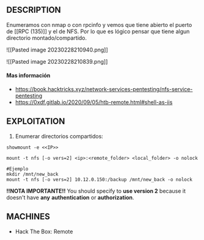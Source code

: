 ## DESCRIPTION

Enumeramos con nmap o con rpcinfo y vemos que tiene abierto el puerto de [[RPC (135)]] y el de NFS. Por lo que es lógico pensar que tiene algun directorio montado/compartido.

![[Pasted image 20230228210940.png]]

![[Pasted image 20230228210839.png]]


#### Mas información
* https://book.hacktricks.xyz/network-services-pentesting/nfs-service-pentesting
* https://0xdf.gitlab.io/2020/09/05/htb-remote.html#shell-as-iis

## EXPLOITATION

1. Enumerar directorios compartidos:

```
showmount -e <<IP>>

mount -t nfs [-o vers=2] <ip>:<remote_folder> <local_folder> -o nolock

#Ejemplo
mkdir /mnt/new_back
mount -t nfs [-o vers=2] 10.12.0.150:/backup /mnt/new_back -o nolock
```

**!!NOTA IMPORTANTE!!** 
	You should specify to **use version 2** because it doesn't have **any** **authentication** or **authorization**.

## MACHINES

* Hack The Box: Remote
